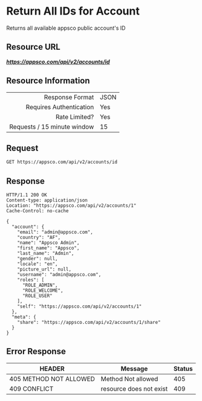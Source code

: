 # Return All IDs for Account

Returns all available appsco public account's ID

## Resource URL

___https://appsco.com/api/v2/accounts/id___

## Resource Information

|                               |               |
|------------------------------:|---------------|
|Response Format                |JSON           |
|Requires Authentication        |Yes            |
|Rate Limited?                  |Yes            |
|Requests / 15 minute window    |15             |


## Request

```.bash
GET https://appsco.com/api/v2/accounts/id
```

## Response

```.http
HTTP/1.1 200 OK
Content-type: application/json
Location: "https://appsco.com/api/v2/accounts/1"
Cache-Control: no-cache

{
  "account": {
    "email": "admin@appsco.com",
    "country": "AF",
    "name": "Appsco Admin",
    "first_name": "Appsco",
    "last_name": "Admin",
    "gender": null,
    "locale": "en",
    "picture_url": null,
    "username": "admin@appsco.com",
    "roles": [
      "ROLE_ADMIN",
      "ROLE_WELCOME",
      "ROLE_USER"
    ],
    "self": "https://appsco.com/api/v2/accounts/1"
  },
  "meta": {
    "share": "https://appsco.com/api/v2/accounts/1/share"
  }
}

```
## Error Response

|HEADER                         |Message                        |Status         |
|-------------------------------|-------------------------------|---------------|
|405 METHOD NOT ALLOWED         |Method Not allowed             |405            |
|409 CONFLICT                   |resource does not exist        |409            |